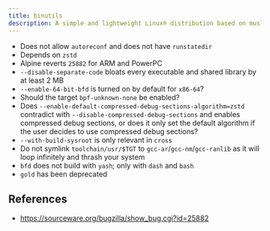 ```yaml
---
title: binutils
description: A simple and lightweight Linux® distribution based on musl libc and toybox
---
```


- Does not allow `autoreconf` and does not have `runstatedir`
- Depends on `zstd`
- Alpine reverts `25882` for ARM and PowerPC
- `--disable-separate-code` bloats every executable and shared library by at least 2 MB
- `--enable-64-bit-bfd` is turned on by default for `x86-64`?
- Should the target `bpf-unknown-none` be enabled?
- Does `--enable-default-compressed-debug-sections-algorithm=zstd` contradict with `--disable-compressed-debug-sections` and enables compressed debug sections, or does it only set the default algorithm if the user decides to use compressed debug sections?
- `--with-build-sysroot` is only relevant in `cross`
- Do not symlink `toolchain/usr/$TGT` to `gcc-ar`/`gcc-nm`/`gcc-ranlib` as it will loop infinitely and thrash your system
- `bfd` does not build with `yash`; only with `dash` and `bash`
- `gold` has been deprecated

## References
- https://sourceware.org/bugzilla/show_bug.cgi?id=25882
